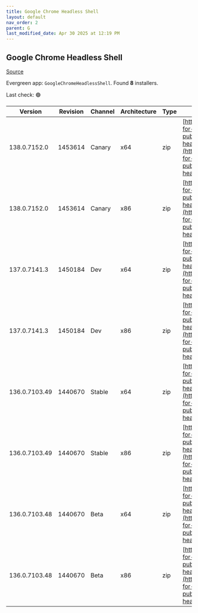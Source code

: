 ```yaml
---
title: Google Chrome Headless Shell
layout: default
nav_order: 2
parent: G
last_modified_date: Apr 30 2025 at 12:19 PM
---
```


## Google Chrome Headless Shell

[Source](https://googlechromelabs.github.io/chrome-for-testing/)

Evergreen app: `GoogleChromeHeadlessShell`. Found **8** installers.

Last check: 🟢

| Version       | Revision | Channel | Architecture | Type | URI                                                                                                                                                                                                                          |
| ------------- | -------- | ------- | ------------ | ---- | ---------------------------------------------------------------------------------------------------------------------------------------------------------------------------------------------------------------------------- |
| 138.0.7152.0  | 1453614  | Canary  | x64          | zip  | [https://storage.googleapis.com/chrome-for-testing-public/138.0.7152.0/win64/chrome-headless-shell-win64.zip](https://storage.googleapis.com/chrome-for-testing-public/138.0.7152.0/win64/chrome-headless-shell-win64.zip)   |
| 138.0.7152.0  | 1453614  | Canary  | x86          | zip  | [https://storage.googleapis.com/chrome-for-testing-public/138.0.7152.0/win32/chrome-headless-shell-win32.zip](https://storage.googleapis.com/chrome-for-testing-public/138.0.7152.0/win32/chrome-headless-shell-win32.zip)   |
| 137.0.7141.3  | 1450184  | Dev     | x64          | zip  | [https://storage.googleapis.com/chrome-for-testing-public/137.0.7141.3/win64/chrome-headless-shell-win64.zip](https://storage.googleapis.com/chrome-for-testing-public/137.0.7141.3/win64/chrome-headless-shell-win64.zip)   |
| 137.0.7141.3  | 1450184  | Dev     | x86          | zip  | [https://storage.googleapis.com/chrome-for-testing-public/137.0.7141.3/win32/chrome-headless-shell-win32.zip](https://storage.googleapis.com/chrome-for-testing-public/137.0.7141.3/win32/chrome-headless-shell-win32.zip)   |
| 136.0.7103.49 | 1440670  | Stable  | x64          | zip  | [https://storage.googleapis.com/chrome-for-testing-public/136.0.7103.49/win64/chrome-headless-shell-win64.zip](https://storage.googleapis.com/chrome-for-testing-public/136.0.7103.49/win64/chrome-headless-shell-win64.zip) |
| 136.0.7103.49 | 1440670  | Stable  | x86          | zip  | [https://storage.googleapis.com/chrome-for-testing-public/136.0.7103.49/win32/chrome-headless-shell-win32.zip](https://storage.googleapis.com/chrome-for-testing-public/136.0.7103.49/win32/chrome-headless-shell-win32.zip) |
| 136.0.7103.48 | 1440670  | Beta    | x64          | zip  | [https://storage.googleapis.com/chrome-for-testing-public/136.0.7103.48/win64/chrome-headless-shell-win64.zip](https://storage.googleapis.com/chrome-for-testing-public/136.0.7103.48/win64/chrome-headless-shell-win64.zip) |
| 136.0.7103.48 | 1440670  | Beta    | x86          | zip  | [https://storage.googleapis.com/chrome-for-testing-public/136.0.7103.48/win32/chrome-headless-shell-win32.zip](https://storage.googleapis.com/chrome-for-testing-public/136.0.7103.48/win32/chrome-headless-shell-win32.zip) |
